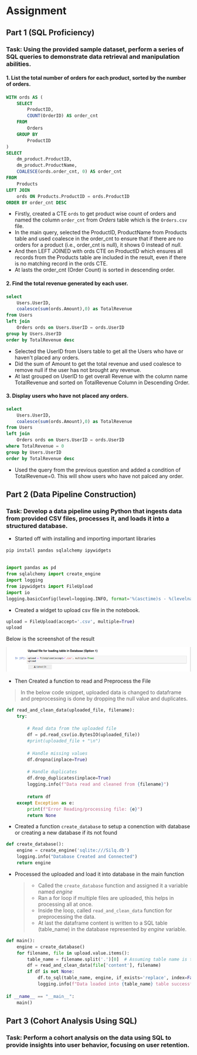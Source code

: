 # Assignment

## Part 1 (SQL Proficiency)


### Task: Using the provided sample dataset, perform a series of SQL queries to demonstrate data retrieval and manipulation abilities.

#### 1. List the total number of orders for each product, sorted by the number of orders.

``` sql
WITH ords AS (
    SELECT 
        ProductID, 
        COUNT(OrderID) AS order_cnt 
    FROM 
        Orders 
    GROUP BY 
        ProductID
) 
SELECT 
    dm_product.ProductID, 
    dm_product.ProductName, 
    COALESCE(ords.order_cnt, 0) AS order_cnt 
FROM 
    Products 
LEFT JOIN 
    ords ON Products.ProductID = ords.ProductID 
ORDER BY order_cnt DESC
```

* Firstly, created a CTE `ords` to get product wise count of orders and named the column `order_cnt` from *Orders* table which is the `Orders.csv` file.
* In the main query, selected the ProductID, ProductName from Products table and used coalesce in the order_cnt to ensure that if there are no orders for a product (i.e., order_cnt is null), it shows 0 instead of *null*.
* And then LEFT JOINED with ords CTE on ProductID which ensures all records from the Products table are included in the result, even if there is no matching record in the ords CTE.
* At lasts the order_cnt (Order Count) is sorted in descending order.


#### 2. Find the total revenue generated by each user.

```sql
select
    Users.UserID,
    coalesce(sum(ords.Amount),0) as TotalRevenue
from Users 
left join
    Orders ords on Users.UserID = ords.UserID
group by Users.UserID
order by TotalRevenue desc
```
* Selected the UserID from Users table to get all the Users who have or haven't placed any orders.
* Did the sum of Amount to get the total revenue and used coalesce to remove null if the user has not brought any revenue.
* At last grouped on UserID to get overall Revenue with the column name TotalRevenue and sorted on TotalRevenue Column in Descending Order.

#### 3. Display users who have not placed any orders.

```sql
select
    Users.UserID,
    coalesce(sum(ords.Amount),0) as TotalRevenue
from Users 
left join
    Orders ords on Users.UserID = ords.UserID
where TotalRevenue = 0
group by Users.UserID
order by TotalRevenue desc
```

* Used the query from the previous question and added a condition of TotalRevenue=0.
This will show users who have not palced any order.

## Part 2 (Data Pipeline Construction)

### Task: Develop a data pipeline using Python that ingests data from provided CSV files, processes it, and loads it into a structured database.

* Started off with installing and importing important libraries


`pip install pandas sqlalchemy ipywidgets`

```python

import pandas as pd
from sqlalchemy import create_engine
import logging
from ipywidgets import FileUpload
import io
logging.basicConfig(level=logging.INFO, format='%(asctime)s - %(levelname)s - %(message)s')
```
  

- Created a widget to upload csv file in the notebook. 

```python
upload = FileUpload(accept='.csv', multiple=True)
upload 
```

Below is the screenshot of the result

![alt text](Upload.png)

- Then Created a function to read and Preprocess the File

> In the below code snippet, uploaded data is changed to dataframe  and preprocessing is done by dropping the null value and duplicates.

```python
def read_and_clean_data(uploaded_file, filename):
    try:
        
        # Read data from the uploaded file
        df = pd.read_csv(io.BytesIO(uploaded_file))
        #print(uploaded_file + "\n")
        
        # Handle missing values
        df.dropna(inplace=True)

        # Handle duplicates
        df.drop_duplicates(inplace=True)
        logging.info(f"Data read and cleaned from {filename}")
        
        return df
    except Exception as e:
        print(f"Error Reading/processing file: {e}")
        return None
```

- Created a function `create_database` to setup a conenction with database or creating a new database if its not found

```python
def create_database():
    engine = create_engine('sqlite:///Silq.db')
    logging.info("Database Created and Connected")
    return engine
```


- Processed the uploaded and load it into database in the main function
    
    > - Called the `create_database` function and assigned it a variable named *engine*
    > - Ran a for loop if multiple files are uploaded, this helps in processing all at once.
    > - Inside the loop, called `read_and_clean_data` function for preprocessing the data.
    > - At last the dataframe content is written to a SQL table (table_name) in the database represented by *engine* variable.   



```python 
def main():
    engine = create_database()
    for filename, file in upload.value.items():
        table_name = filename.split('.')[0]  # Assuming table name is the filename without the extension
        df = read_and_clean_data(file['content'], filename)
        if df is not None:
            df.to_sql(table_name, engine, if_exists='replace', index=False)
            logging.info(f"Data loaded into {table_name} table successfully")

if __name__ == "__main__":
    main()
```

## Part 3 (Cohort Analysis Using SQL)

### Task: Perform a cohort analysis on the data using SQL to provide insights into user behavior, focusing on user retention.





